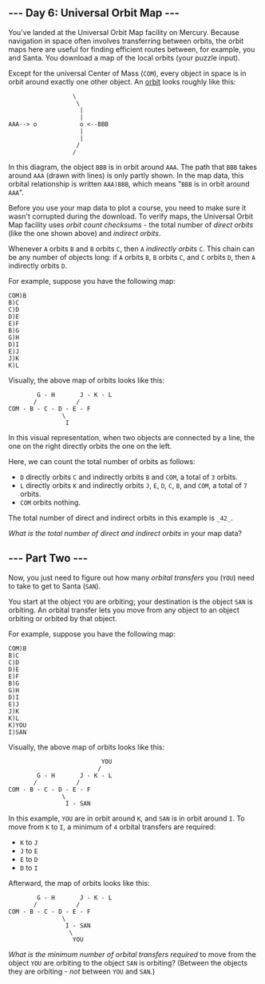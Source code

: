 ﻿## --- Day 6: Universal Orbit Map ---

You've landed at the Universal Orbit Map facility on Mercury. Because navigation in space often involves transferring between orbits, the orbit maps here are useful for finding efficient routes between, for example, you and Santa. You download a map of the local orbits (your puzzle input).

Except for the universal Center of Mass (`COM`), every object in space is in orbit around  exactly one other object. An  [orbit](https://en.wikipedia.org/wiki/Orbit)  looks roughly like this:

```
                  \
                   \
                    |
                    |
AAA--> o            o <--BBB
                    |
                    |
                   /
                  /

```

In this diagram, the object  `BBB`  is in orbit around  `AAA`. The path that  `BBB`  takes around  `AAA`  (drawn with lines) is only partly shown. In the map data, this orbital relationship is written  `AAA)BBB`, which means "`BBB`  is in orbit around  `AAA`".

Before you use your map data to plot a course, you need to make sure it wasn't corrupted during the download. To verify maps, the Universal Orbit Map facility uses  _orbit count checksums_  - the total number of  _direct orbits_  (like the one shown above) and  _indirect orbits_.

Whenever  `A`  orbits  `B`  and  `B`  orbits  `C`, then  `A`  _indirectly orbits_  `C`. This chain can be any number of objects long: if  `A`  orbits  `B`,  `B`  orbits  `C`, and  `C`  orbits  `D`, then  `A`  indirectly orbits  `D`.

For example, suppose you have the following map:

```
COM)B
B)C
C)D
D)E
E)F
B)G
G)H
D)I
E)J
J)K
K)L

```

Visually, the above map of orbits looks like this:

```
        G - H       J - K - L
       /           /
COM - B - C - D - E - F
               \
                I

```

In this visual representation, when two objects are connected by a line, the one on the right directly orbits the one on the left.

Here, we can count the total number of orbits as follows:

-   `D`  directly orbits  `C`  and indirectly orbits  `B`  and  `COM`, a total of  `3`  orbits.
-   `L`  directly orbits  `K`  and indirectly orbits  `J`,  `E`,  `D`,  `C`,  `B`, and  `COM`, a total of  `7`  orbits.
-   `COM`  orbits nothing.

The total number of direct and indirect orbits in this example is  `_42_`.

_What is the total number of direct and indirect orbits_  in your map data?

## --- Part Two ---

Now, you just need to figure out how many  _orbital transfers_  you (`YOU`) need to take to get to Santa (`SAN`).

You start at the object  `YOU`  are orbiting; your destination is the object  `SAN`  is orbiting. An orbital transfer lets you move from any object to an object orbiting or orbited by that object.

For example, suppose you have the following map:

```
COM)B
B)C
C)D
D)E
E)F
B)G
G)H
D)I
E)J
J)K
K)L
K)YOU
I)SAN

```

Visually, the above map of orbits looks like this:

```
                          YOU
                         /
        G - H       J - K - L
       /           /
COM - B - C - D - E - F
               \
                I - SAN

```

In this example,  `YOU`  are in orbit around  `K`, and  `SAN`  is in orbit around  `I`. To move from  `K`  to  `I`, a minimum of  `4`  orbital transfers are required:

-   `K`  to  `J`
-   `J`  to  `E`
-   `E`  to  `D`
-   `D`  to  `I`

Afterward, the map of orbits looks like this:

```
        G - H       J - K - L
       /           /
COM - B - C - D - E - F
               \
                I - SAN
                 \
                  YOU

```

_What is the minimum number of orbital transfers required_  to move from the object  `YOU`  are orbiting to the object  `SAN`  is orbiting? (Between the objects they are orbiting -  _not_  between  `YOU`  and  `SAN`.)